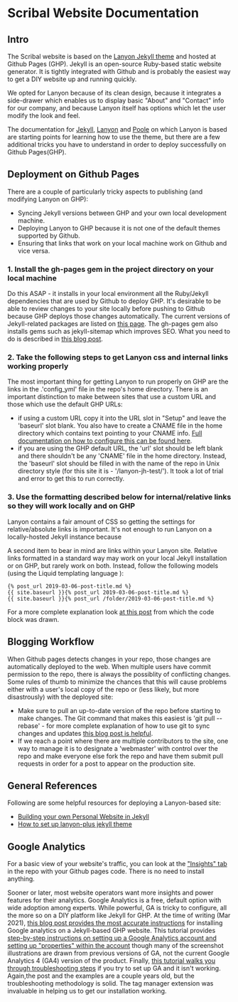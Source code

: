 # Scribal Website Documentation
## Intro

The Scribal website is based on the [Lanyon Jekyll theme](https://github.com/poole/lanyon) and hosted at Github Pages (GHP). Jekyll is an open-source Ruby-based static website generator. It is tightly integrated with Github and is probably the easiest way to get a DIY website up and running quickly.

We opted for Lanyon because of its clean design, because it integrates a side-drawer which enables us to display basic "About" and "Contact" info for our company, and because Lanyon itself has options which let the user modify the look and feel. 

The documentation for [Jekyll](https://jekyllrb.com), [Lanyon](https://github.com/poole/lanyon) and [Poole](https://github.com/poole/poole) on which Lanyon is based are starting points for learning how to use the theme, but there are a few additional tricks you have to understand in order to deploy successfully on Github Pages(GHP).

## Deployment on Github Pages

There are a couple of particularly tricky aspects to publishing (and modifying Lanyon on GHP):
- Syncing Jekyll versions between GHP and your own local development machine. 
- Deploying Lanyon to GHP because it is not one of the default themes supported by Github.
- Ensuring that links that work on your local machine work on Github and vice versa.

 ### 1. Install the gh-pages gem in the project directory on your local machine

Do this ASAP - it installs in your local environment all the Ruby/Jekyll dependencies that are used by Github to deploy GHP. It's desirable to be able to review changes to your site locally before pushing to Github because GHP deploys those changes automatically. The current versions of Jekyll-related packages are listed on [this page](https://pages.github.com/versions/). The gh-pages gem also installs gems such as jekyll-sitemap which improves SEO. What you need to do is described  in [this blog post](https://idratherbewriting.com/documentation-theme-jekyll/mydoc_publishing_github_pages.html).

### 2. Take the following steps to get Lanyon css and internal links working properly

The most important thing for getting Lanyon to run properly on GHP are the links in the .'config_yml' file in the repo's home directory. There is an important distinction to make between sites that use a custom URL and those which use the default GHP URLs:
- if using a custom URL copy it into the URL slot in "Setup" and leave the 'baseurl' slot blank. You also have to create a CNAME file in the home directory which contains text pointing to your CNAME info. [Full documentation on how to configure this can be found here](https://docs.github.com/en/free-pro-team@latest/github/working-with-github-pages/managing-a-custom-domain-for-your-github-pages-site).
- if you are using the GHP default URL, the 'url' slot should be left blank and there shouldn't be any 'CNAME' file in the home directory. Instead, the 'baseurl' slot should be filled in with the name of the repo in Unix directory style (for this site it is - '/lanyon-jh-test/'). It took a lot of trial and error to get this to run correctly.

### 3. Use the formatting described below for internal/relative links so they will work locally and on GHP

Lanyon contains a fair amount of CSS so getting the settings for relative/absolute links is important. It's not enough to run Lanyon on a locally-hosted Jekyll instance because 

A second item to bear in mind are links within your Lanyon site. Relative links formatted in a standard way may work on your local Jekyll installation or on GHP, but rarely work on both. Instead, follow the following models (using the Liquid templating language ):

    {% post_url 2019-03-06-post-title.md %}
    {{ site.baseurl }}{% post_url 2019-03-06-post-title.md %}
    {{ site.baseurl }}{% post_url /folder/2019-03-06-post-title.md %}

For a more complete explanation look [at this post](https://www.webisland.agency/blog/jekyll-internal-links/) from which the code block was drawn. 

## Blogging Workflow

When Github pages detects changes in your repo, those changes are automatically deployed to the web. When multiple users have commit permission to the repo, there is always the possiblity of conflicting changes. Some rules of thumb to minimize the chances that this will cause problems either with a user's local copy of the repo or (less likely, but more disastrously) with the deployed site:
- Make sure to pull an up-to-date version of the repo before starting to make changes. The Git command that makes this easiest is 'git pull -- rebase' - for more complete explanation of how to use git to sync changes and updates [this blog post is helpful](https://supercollider.github.io/development/git-cheat-sheet).
- If we reach a point where there are multiple contributors to the site, one way to manage it is to designate a 'webmaster' with control over the repo and make everyone else fork the repo and have them submit pull requests in order for a post to appear on the production site.

## General References

Following are some helpful resources for deploying a Lanyon-based site:
- [Building your own Personal Website in Jekyll](https://chrisschuld.com/2019/02/building-your-own-website-in-jekyll/)
- [How to set up lanyon-plus jekyll theme](https://davidbarber.github.io/readme/)

## Google Analytics

For a basic view of your website's traffic, you can look at the ["Insights" tab](https://github.com/scribal-io/scribal-io.github.io/graphs/traffic) in the repo with your Github pages code. There is no need to install anything.

Sooner or later, most website operators want more insights and power features for their analytics. Google Analytics is a free, default option with wide adoption among experts. While powerful, GA is tricky to configure, all the more so on a DIY platform like Jekyll for GHP. At the time of writing (Mar 2021), [this blog post provides the most accurate instructions](https://desiredpersona.com/google-analytics-jekyll/) for installing Google analytics on a Jekyll-based GHP website. This tutorial provides [step-by-step instructions on setting up a Google Analytics account and setting up "properties" within the account](https://blog.hootsuite.com/how-to-set-up-google-analytics/) though many of the screenshot illustrations are drawn from previous versions of GA, not the current Google Analytics 4 (GA4) version of the product. Finally, [this tutorial walks you through troubleshooting steps](https://holini.com/google-analytics-isnt-working/) if you try to set up GA and it isn't working. Again,the post and the examples are a couple years old, but the troubleshooting methodology is solid. The tag manager extension was invaluable in helping us to get our installation working.




